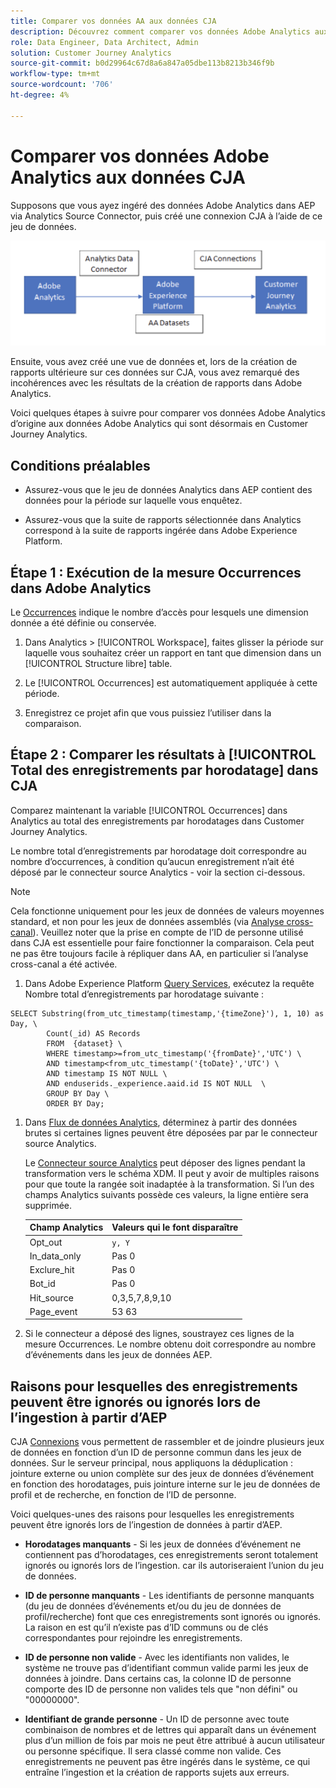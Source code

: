 ```yaml
---
title: Comparer vos données AA aux données CJA
description: Découvrez comment comparer vos données Adobe Analytics aux données dans Customer Journey Analytics
role: Data Engineer, Data Architect, Admin
solution: Customer Journey Analytics
source-git-commit: b0d29964c67d8a6a847a05dbe113b8213b346f9b
workflow-type: tm+mt
source-wordcount: '706'
ht-degree: 4%

---
```



# Comparer vos données Adobe Analytics aux données CJA

Supposons que vous ayez ingéré des données Adobe Analytics dans AEP via Analytics Source Connector, puis créé une connexion CJA à l’aide de ce jeu de données.

![flux de données](assets/compare.png)

Ensuite, vous avez créé une vue de données et, lors de la création de rapports ultérieure sur ces données sur CJA, vous avez remarqué des incohérences avec les résultats de la création de rapports dans Adobe Analytics.

Voici quelques étapes à suivre pour comparer vos données Adobe Analytics d’origine aux données Adobe Analytics qui sont désormais en Customer Journey Analytics.

## Conditions préalables

* Assurez-vous que le jeu de données Analytics dans AEP contient des données pour la période sur laquelle vous enquêtez.

* Assurez-vous que la suite de rapports sélectionnée dans Analytics correspond à la suite de rapports ingérée dans Adobe Experience Platform.


## Étape 1 : Exécution de la mesure Occurrences dans Adobe Analytics

Le [Occurrences](https://experienceleague.adobe.com/docs/analytics/components/metrics/occurrences.html?lang=fr) indique le nombre d’accès pour lesquels une dimension donnée a été définie ou conservée.

1. Dans Analytics > [!UICONTROL Workspace], faites glisser la période sur laquelle vous souhaitez créer un rapport en tant que dimension dans un [!UICONTROL Structure libre] table.

1. Le [!UICONTROL Occurrences] est automatiquement appliquée à cette période.

1. Enregistrez ce projet afin que vous puissiez l’utiliser dans la comparaison.

## Étape 2 : Comparer les résultats à [!UICONTROL Total des enregistrements par horodatage] dans CJA

Comparez maintenant la variable [!UICONTROL Occurrences] dans Analytics au total des enregistrements par horodatages dans Customer Journey Analytics.

Le nombre total d’enregistrements par horodatage doit correspondre au nombre d’occurrences, à condition qu’aucun enregistrement n’ait été déposé par le connecteur source Analytics - voir la section ci-dessous.

>[!NOTE]
>
>Cela fonctionne uniquement pour les jeux de données de valeurs moyennes standard, et non pour les jeux de données assemblés (via [Analyse cross-canal](/help/connections/cca/overview.md)). Veuillez noter que la prise en compte de l’ID de personne utilisé dans CJA est essentielle pour faire fonctionner la comparaison. Cela peut ne pas être toujours facile à répliquer dans AA, en particulier si l’analyse cross-canal a été activée.

1. Dans Adobe Experience Platform [Query Services](https://experienceleague.adobe.com/docs/experience-platform/query/best-practices/adobe-analytics.html), exécutez la requête Nombre total d’enregistrements par horodatage suivante :

```
SELECT Substring(from_utc_timestamp(timestamp,'{timeZone}'), 1, 10) as Day, \ 
        Count(_id) AS Records 
        FROM  {dataset} \ 
        WHERE timestamp>=from_utc_timestamp('{fromDate}','UTC') \ 
        AND timestamp<from_utc_timestamp('{toDate}','UTC') \ 
        AND timestamp IS NOT NULL \ 
        AND enduserids._experience.aaid.id IS NOT NULL  \ 
        GROUP BY Day \ 
        ORDER BY Day; 
```

1. Dans [Flux de données Analytics](https://experienceleague.adobe.com/docs/analytics/export/analytics-data-feed/data-feed-contents/datafeeds-reference.html?lang=fr), déterminez à partir des données brutes si certaines lignes peuvent être déposées par par le connecteur source Analytics.

   Le [Connecteur source Analytics](https://experienceleague.adobe.com/docs/experience-platform/sources/ui-tutorials/create/adobe-applications/analytics.html?lang=fr) peut déposer des lignes pendant la transformation vers le schéma XDM. Il peut y avoir de multiples raisons pour que toute la rangée soit inadaptée à la transformation. Si l’un des champs Analytics suivants possède ces valeurs, la ligne entière sera supprimée.

   | Champ Analytics | Valeurs qui le font disparaître |
   | --- | --- |
   | Opt_out | `y, Y` |
   | In_data_only | Pas 0 |
   | Exclure_hit | Pas 0 |
   | Bot_id | Pas 0 |
   | Hit_source | 0,3,5,7,8,9,10 |
   | Page_event | 53 63 |

1. Si le connecteur a déposé des lignes, soustrayez ces lignes de la mesure Occurrences. Le nombre obtenu doit correspondre au nombre d’événements dans les jeux de données AEP.

## Raisons pour lesquelles des enregistrements peuvent être ignorés ou ignorés lors de l’ingestion à partir d’AEP

CJA [Connexions](/help/connections/create-connection.md) vous permettent de rassembler et de joindre plusieurs jeux de données en fonction d’un ID de personne commun dans les jeux de données. Sur le serveur principal, nous appliquons la déduplication : jointure externe ou union complète sur des jeux de données d’événement en fonction des horodatages, puis jointure interne sur le jeu de données de profil et de recherche, en fonction de l’ID de personne.

Voici quelques-unes des raisons pour lesquelles les enregistrements peuvent être ignorés lors de l’ingestion de données à partir d’AEP.

* **Horodatages manquants** - Si les jeux de données d’événement ne contiennent pas d’horodatages, ces enregistrements seront totalement ignorés ou ignorés lors de l’ingestion. car ils autoriseraient l’union du jeu de données.

* **ID de personne manquants** - Les identifiants de personne manquants (du jeu de données d’événements et/ou du jeu de données de profil/recherche) font que ces enregistrements sont ignorés ou ignorés. La raison en est qu’il n’existe pas d’ID communs ou de clés correspondantes pour rejoindre les enregistrements.

* **ID de personne non valide** - Avec les identifiants non valides, le système ne trouve pas d’identifiant commun valide parmi les jeux de données à joindre. Dans certains cas, la colonne ID de personne comporte des ID de personne non valides tels que &quot;non défini&quot; ou &quot;00000000&quot;.

* **Identifiant de grande personne** - Un ID de personne avec toute combinaison de nombres et de lettres qui apparaît dans un événement plus d’un million de fois par mois ne peut être attribué à aucun utilisateur ou personne spécifique. Il sera classé comme non valide. Ces enregistrements ne peuvent pas être ingérés dans le système, ce qui entraîne l’ingestion et la création de rapports sujets aux erreurs.


